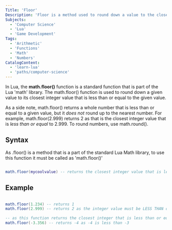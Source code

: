```yaml
---
Title: 'Floor'
Description: 'Floor is a method used to round down a value to the closest integer less than or equal to that value.'
Subjects:
  - 'Computer Science'
  - 'Lua'
  - 'Game Development'
Tags:
  - 'Arithmetic'
  - 'Functions'
  - 'Math'
  - 'Numbers'
CatalogContent:
  - 'learn-lua'
  - 'paths/computer-science'
---
```


In Lua, the **math.floor()** function is a standard function that is part of the Lua 'math' library. The math.floor() function is used to round down a given value to its closest integer value that is less than or equal to the given value.

As a side note, math.floor() returns a whole number that is less than or equal to a given value, but it _does not_ round up to the nearest number. For example, math.floor(2.999) returns 2 as that is the closest integer value that is _less than or equal_ to 2.999. To round numbers, use math.round().

## Syntax

As .floor() is a method that is a part of the standard Lua Math library, to use this function it must be called as 'math.floor()'

```lua

math.floor(mycoolvalue) -- returns the closest integer value that is less than or equal to mycoolvalue

```

## Example

```lua

math.floor(1.234) -- returns 1
math.floor(2.999) -- returns 2 as the integer value must be LESS THAN or EQUAL to the given value

-- as this function returns the closest integer that is less than or equal to the given value
math.floor(-3.356) -- returns -4 as -4 is less than -3

```
